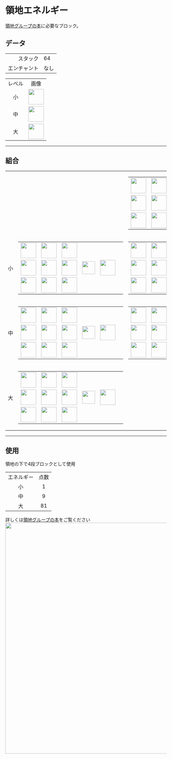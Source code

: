 # 領地エネルギー
[領地グループの本](land_book.md)に必要なブロック。

## データ
<table>
    <tr><td align="end">スタック</td><td>64</td></tr>
    <tr><td align="end">エンチャント</td><td>なし</td></tr>
</table>
<table>
    <tr><td align="center">レベル</td><td align="center">画像</td></tr>
    <tr><td align="center">小</td><td><img src="https://i.imgur.com/Q7zi1Dp.png" height="48"/></td></tr>
    <tr><td align="center">中</td><td><img src="https://i.imgur.com/gDlF2M6.png" height="48"/></td></tr>
    <tr><td align="center">大</td><td><img src="https://i.imgur.com/ulqCHW3.png" height="48"/></td></tr>
</table>

---

## 組合
<table>
    <tr>
        <td align="center"></td>
        <td>
        </td>
        <td>
            <table>
                <tr><td><img src="https://i.imgur.com/wl43BjZ.png" width="48"/></td><td><img src="https://i.imgur.com/wl43BjZ.png" width="48"/></td><td><img src="https://i.imgur.com/wl43BjZ.png" width="48"/></td><td colspan="3"></td></tr>
                <tr><td><img src="https://i.imgur.com/wl43BjZ.png" width="48"/></td><td><img src="https://i.imgur.com/Q7zi1Dp.png" width="48"/></td><td><img src="https://i.imgur.com/wl43BjZ.png" width="48"/></td><td width="70" align="center"><img src="https://i.imgur.com/VE0KqIE.png" width="40"/></td><td><img src="https://i.imgur.com/Leotpa1.png" width="48"/></td><td width="70"></td></tr>
                <tr><td><img src="https://i.imgur.com/wl43BjZ.png" width="48"/></td><td><img src="https://i.imgur.com/wl43BjZ.png" width="48"/></td><td><img src="https://i.imgur.com/wl43BjZ.png" width="48"/></td><td colspan="3"></td></tr>
            </table>
        </td>
    </tr>
    <tr>
        <td align="center">小</td>
        <td>
            <table>
                <tr><td><img src="https://i.imgur.com/mW0z1di.png" width="48"/></td><td><img src="https://i.imgur.com/mW0z1di.png" width="48"/></td><td><img src="https://i.imgur.com/mW0z1di.png" width="48"/></td><td colspan="3"></td></tr>
                <tr><td><img src="https://i.imgur.com/mW0z1di.png" width="48"/></td><td><img src="https://i.imgur.com/Leotpa1.png" width="48"/></td><td><img src="https://i.imgur.com/mW0z1di.png" width="48"/></td><td width="70" align="center"><img src="https://i.imgur.com/VE0KqIE.png" width="40"/></td><td><img src="https://i.imgur.com/Q7zi1Dp.png" width="48"/></td><td width="70"></td></tr>
                <tr><td><img src="https://i.imgur.com/mW0z1di.png" width="48"/></td><td><img src="https://i.imgur.com/mW0z1di.png" width="48"/></td><td><img src="https://i.imgur.com/mW0z1di.png" width="48"/></td><td colspan="3"></td></tr>
            </table>
        </td>
        <td>
            <table>
                <tr><td><img src="https://i.imgur.com/wl43BjZ.png" width="48"/></td><td><img src="https://i.imgur.com/wl43BjZ.png" width="48"/></td><td><img src="https://i.imgur.com/wl43BjZ.png" width="48"/></td><td colspan="3"></td></tr>
                <tr><td><img src="https://i.imgur.com/wl43BjZ.png" width="48"/></td><td><img src="https://i.imgur.com/gDlF2M6.png" width="48"/></td><td><img src="https://i.imgur.com/wl43BjZ.png" width="48"/></td><td width="70" align="center"><img src="https://i.imgur.com/VE0KqIE.png" width="40"/></td><td><img src="https://i.imgur.com/Q7zi1Dp.png" width="48"/></td><td width="70">x 9</td></tr>
                <tr><td><img src="https://i.imgur.com/wl43BjZ.png" width="48"/></td><td><img src="https://i.imgur.com/wl43BjZ.png" width="48"/></td><td><img src="https://i.imgur.com/wl43BjZ.png" width="48"/></td><td colspan="3"></td></tr>
            </table>
        </td>
    </tr>
    <tr>
        <td align="center">中</td>
        <td>
            <table>
                <tr><td><img src="https://i.imgur.com/Q7zi1Dp.png" width="48"/></td><td><img src="https://i.imgur.com/Q7zi1Dp.png" width="48"/></td><td><img src="https://i.imgur.com/Q7zi1Dp.png" width="48"/></td><td colspan="3"></td></tr>
                <tr><td><img src="https://i.imgur.com/Q7zi1Dp.png" width="48"/></td><td><img src="https://i.imgur.com/Q7zi1Dp.png" width="48"/></td><td><img src="https://i.imgur.com/Q7zi1Dp.png" width="48"/></td><td width="70" align="center"><img src="https://i.imgur.com/VE0KqIE.png" width="40"/></td><td><img src="https://i.imgur.com/gDlF2M6.png" width="48"/></td><td width="70"></td></tr>
                <tr><td><img src="https://i.imgur.com/Q7zi1Dp.png" width="48"/></td><td><img src="https://i.imgur.com/Q7zi1Dp.png" width="48"/></td><td><img src="https://i.imgur.com/Q7zi1Dp.png" width="48"/></td><td colspan="3"></td></tr>
            </table>
        </td>
        <td>
            <table>
                <tr><td><img src="https://i.imgur.com/wl43BjZ.png" width="48"/></td><td><img src="https://i.imgur.com/wl43BjZ.png" width="48"/></td><td><img src="https://i.imgur.com/wl43BjZ.png" width="48"/></td><td colspan="3"></td></tr>
                <tr><td><img src="https://i.imgur.com/wl43BjZ.png" width="48"/></td><td><img src="https://i.imgur.com/ulqCHW3.png" width="48"/></td><td><img src="https://i.imgur.com/wl43BjZ.png" width="48"/></td><td width="70" align="center"><img src="https://i.imgur.com/VE0KqIE.png" width="40"/></td><td><img src="https://i.imgur.com/gDlF2M6.png" width="48"/></td><td width="70">x 9</td></tr>
                <tr><td><img src="https://i.imgur.com/wl43BjZ.png" width="48"/></td><td><img src="https://i.imgur.com/wl43BjZ.png" width="48"/></td><td><img src="https://i.imgur.com/wl43BjZ.png" width="48"/></td><td colspan="3"></td></tr>
            </table>
        </td>
    </tr>
    <tr>
        <td align="center">大</td>
        <td>
            <table>
                <tr><td><img src="https://i.imgur.com/gDlF2M6.png" width="48"/></td><td><img src="https://i.imgur.com/gDlF2M6.png" width="48"/></td><td><img src="https://i.imgur.com/gDlF2M6.png" width="48"/></td><td colspan="3"></td></tr>
                <tr><td><img src="https://i.imgur.com/gDlF2M6.png" width="48"/></td><td><img src="https://i.imgur.com/gDlF2M6.png" width="48"/></td><td><img src="https://i.imgur.com/gDlF2M6.png" width="48"/></td><td width="70" align="center"><img src="https://i.imgur.com/VE0KqIE.png" width="40"/></td><td><img src="https://i.imgur.com/ulqCHW3.png" width="48"/></td><td width="70"></td></tr>
                <tr><td><img src="https://i.imgur.com/gDlF2M6.png" width="48"/></td><td><img src="https://i.imgur.com/gDlF2M6.png" width="48"/></td><td><img src="https://i.imgur.com/gDlF2M6.png" width="48"/></td><td colspan="3"></td></tr>
            </table>
        </td>
    </tr>
</table>

---

## 使用
領地の下で4段ブロックとして使用  

<table>
    <tr><td align="center">エネルギー</td><td align="center">点数</td></tr>
    <tr><td align="center">小</td><td align="center">1</td></tr>
    <tr><td align="center">中</td><td align="center">9</td></tr>
    <tr><td align="center">大</td><td align="center">81</td></tr>
</table>

詳しくは[領地グループの本](land_book.md)をご覧ください  
<img src="https://i.imgur.com/nW7GC4b.png" width="720"/>